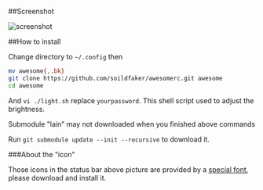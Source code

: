 ##Screenshot

![screenshot](http://ww1.sinaimg.cn/large/005Nt2Qyjw1f23cfgm7mij311y0lcdw3.jpg)

##How to install

Change directory to ` ~/.config ` then 

```bash
mv awesome{,.bk}
git clone https://github.com/soildfaker/awesomerc.git awesome
cd awesome
```

And ` vi ./light.sh ` replace ` yourpassword `. This shell script used to adjust the brightness.

Submodule "lain" may not downloaded when you finished above commands

Run ` git submodule update --init --recursive ` to download it.

###About the "icon"

Those icons in the status bar above picture are provided by a [special font](https://github.com/FortAwesome/Font-Awesome/), please download and install it.
